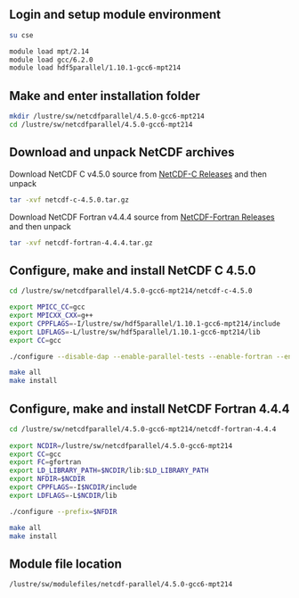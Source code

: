 Login and setup module environment
----------------------------------

```bash
su cse  

module load mpt/2.14  
module load gcc/6.2.0  
module load hdf5parallel/1.10.1-gcc6-mpt214  
```

Make and enter installation folder
----------------------------------

```bash
mkdir /lustre/sw/netcdfparallel/4.5.0-gcc6-mpt214
cd /lustre/sw/netcdfparallel/4.5.0-gcc6-mpt214
```

Download and unpack NetCDF archives
-----------------------------------

Download NetCDF C v4.5.0 source from [NetCDF-C Releases](https://github.com/Unidata/netcdf-c/releases) and then unpack
```bash
tar -xvf netcdf-c-4.5.0.tar.gz
```

Download NetCDF Fortran v4.4.4 source from [NetCDF-Fortran Releases](https://github.com/Unidata/netcdf-fortran/releases) and then unpack
```bash
tar -xvf netcdf-fortran-4.4.4.tar.gz
```

Configure, make and install NetCDF C 4.5.0
------------------------------------------

```bash
cd /lustre/sw/netcdfparallel/4.5.0-gcc6-mpt214/netcdf-c-4.5.0  

export MPICC_CC=gcc  
export MPICXX_CXX=g++  
export CPPFLAGS=-I/lustre/sw/hdf5parallel/1.10.1-gcc6-mpt214/include  
export LDFLAGS=-L/lustre/sw/hdf5parallel/1.10.1-gcc6-mpt214/lib  
export CC=gcc   

./configure --disable-dap --enable-parallel-tests --enable-fortran --enable-netcdf-4 --prefix=/lustre/sw/netcdfparallel/4.5.0-gcc6-mpt214  

make all  
make install  
```

Configure, make and install NetCDF Fortran 4.4.4
------------------------------------------------

```bash
cd /lustre/sw/netcdfparallel/4.5.0-gcc6-mpt214/netcdf-fortran-4.4.4  
  
export NCDIR=/lustre/sw/netcdfparallel/4.5.0-gcc6-mpt214  
export CC=gcc  
export FC=gfortran  
export LD_LIBRARY_PATH=$NCDIR/lib:$LD_LIBRARY_PATH  
export NFDIR=$NCDIR  
export CPPFLAGS=-I$NCDIR/include  
export LDFLAGS=-L$NCDIR/lib  

./configure --prefix=$NFDIR  

make all  
make install  
```

Module file location
--------------------

```bash
/lustre/sw/modulefiles/netcdf-parallel/4.5.0-gcc6-mpt214
```

